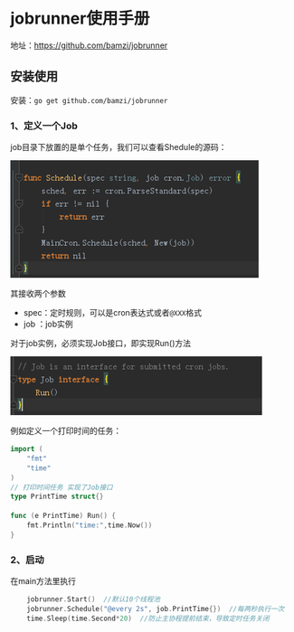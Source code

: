 # jobrunner使用手册

地址：https://github.com/bamzi/jobrunner

## 安装使用
安装：`go get github.com/bamzi/jobrunner`



### 1、定义一个Job

job目录下放置的是单个任务，我们可以查看Shedule的源码：

![1565934509198](README.assets/1565934509198.png)

其接收两个参数

- spec：定时规则，可以是cron表达式或者`@XXX`格式
- job ：job实例

对于job实例，必须实现Job接口，即实现Run()方法

![1565934846865](README.assets/1565934846865.png)



例如定义一个打印时间的任务：

```go
import (
	"fmt"
	"time"
)
// 打印时间任务 实现了Job接口
type PrintTime struct{}

func (e PrintTime) Run() {
	fmt.Println("time:",time.Now())
}
```



### 2、启动

在main方法里执行

```go
	jobrunner.Start()  //默认10个线程池
	jobrunner.Schedule("@every 2s", job.PrintTime{})  //每两秒执行一次
	time.Sleep(time.Second*20)  //防止主协程提前结束，导致定时任务关闭
```

